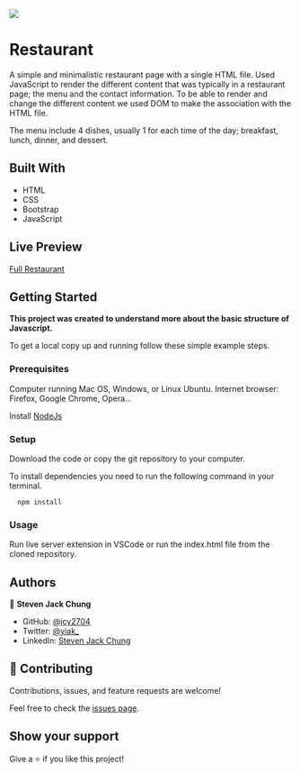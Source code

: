 ![](https://img.shields.io/badge/Microverse-blueviolet)

# Restaurant

A simple and minimalistic restaurant page with a single HTML file. Used JavaScript to render the different content that was typically in a restaurant page; the menu and the contact information. To be able to render and change the different content we used DOM to make the association with the HTML file.

The menu include 4 dishes, usually 1 for each time of the day; breakfast, lunch, dinner, and dessert.

## Built With

- HTML
- CSS
- Bootstrap
- JavaScript

## Live Preview

[Full Restaurant](https://rawcdn.githack.com/jcy2704/restaurant-page/e0fbc1481aae6d0dfd28682a1cab4748d850a68a/dist/index.html)

## Getting Started

**This project was created to understand more about the basic structure of Javascript.**


To get a local copy up and running follow these simple example steps.

### Prerequisites
Computer running Mac OS, Windows, or Linux Ubuntu.
Internet browser: Firefox, Google Chrome, Opera...

Install [NodeJs](https://nodejs.org/en/download/)

### Setup
Download the code or copy the git repository to your computer.

To install dependencies you need to run the following command in your terminal.

```
  npm install
```

### Usage
Run live server extension in VSCode or run the index.html file from the cloned repository.


## Authors

👤 **Steven Jack Chung**

- GitHub: [@jcy2704](https://github.com/jcy2704)
- Twitter: [@yiak_](https://twitter.com/yiak_)
- LinkedIn: [Steven Jack Chung](https://linkedin.com/in/stevenjchung)

## 🤝 Contributing

Contributions, issues, and feature requests are welcome!

Feel free to check the [issues page](https://github.com/jcy2704/restaurant-page/issues).

## Show your support

Give a ⭐️ if you like this project!